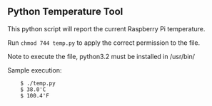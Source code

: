 Python Temperature Tool
-----------------------
This python script will report the current Raspberry Pi temperature.

Run `chmod 744 temp.py` to apply the correct permission to the file.

Note to execute the file, python3.2 must be installed in /usr/bin/

Sample execution:  
```text
    $ ./temp.py  
    $ 38.0'C  
    $ 100.4'F
```
